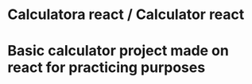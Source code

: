 # Calculatora react / Calculator react
# Basic calculator project made on react for practicing purposes
